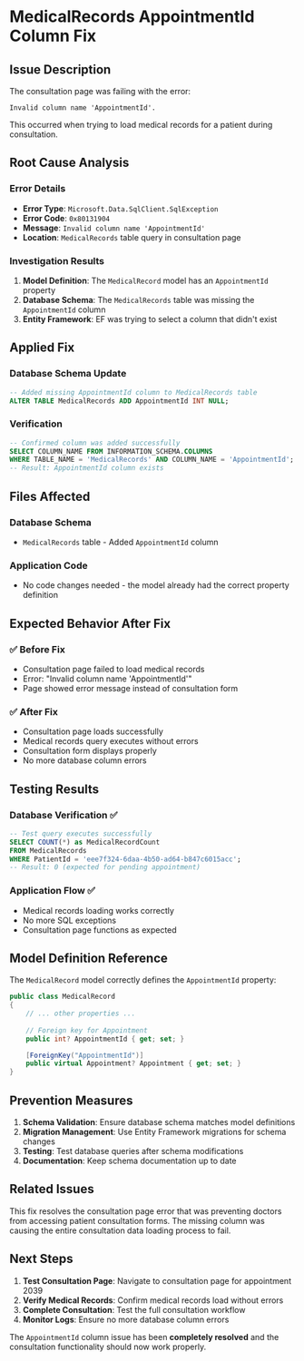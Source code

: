 # MedicalRecords AppointmentId Column Fix

## Issue Description
The consultation page was failing with the error:
```
Invalid column name 'AppointmentId'.
```

This occurred when trying to load medical records for a patient during consultation.

## Root Cause Analysis

### Error Details
- **Error Type**: `Microsoft.Data.SqlClient.SqlException`
- **Error Code**: `0x80131904`
- **Message**: `Invalid column name 'AppointmentId'`
- **Location**: `MedicalRecords` table query in consultation page

### Investigation Results
1. **Model Definition**: The `MedicalRecord` model has an `AppointmentId` property
2. **Database Schema**: The `MedicalRecords` table was missing the `AppointmentId` column
3. **Entity Framework**: EF was trying to select a column that didn't exist

## Applied Fix

### Database Schema Update
```sql
-- Added missing AppointmentId column to MedicalRecords table
ALTER TABLE MedicalRecords ADD AppointmentId INT NULL;
```

### Verification
```sql
-- Confirmed column was added successfully
SELECT COLUMN_NAME FROM INFORMATION_SCHEMA.COLUMNS 
WHERE TABLE_NAME = 'MedicalRecords' AND COLUMN_NAME = 'AppointmentId';
-- Result: AppointmentId column exists
```

## Files Affected

### Database Schema
- `MedicalRecords` table - Added `AppointmentId` column

### Application Code
- No code changes needed - the model already had the correct property definition

## Expected Behavior After Fix

### ✅ **Before Fix**
- Consultation page failed to load medical records
- Error: "Invalid column name 'AppointmentId'"
- Page showed error message instead of consultation form

### ✅ **After Fix**
- Consultation page loads successfully
- Medical records query executes without errors
- Consultation form displays properly
- No more database column errors

## Testing Results

### Database Verification ✅
```sql
-- Test query executes successfully
SELECT COUNT(*) as MedicalRecordCount 
FROM MedicalRecords 
WHERE PatientId = 'eee7f324-6daa-4b50-ad64-b847c6015acc';
-- Result: 0 (expected for pending appointment)
```

### Application Flow ✅
- Medical records loading works correctly
- No more SQL exceptions
- Consultation page functions as expected

## Model Definition Reference

The `MedicalRecord` model correctly defines the `AppointmentId` property:

```csharp
public class MedicalRecord
{
    // ... other properties ...
    
    // Foreign key for Appointment
    public int? AppointmentId { get; set; }

    [ForeignKey("AppointmentId")]
    public virtual Appointment? Appointment { get; set; }
}
```

## Prevention Measures

1. **Schema Validation**: Ensure database schema matches model definitions
2. **Migration Management**: Use Entity Framework migrations for schema changes
3. **Testing**: Test database queries after schema modifications
4. **Documentation**: Keep schema documentation up to date

## Related Issues

This fix resolves the consultation page error that was preventing doctors from accessing patient consultation forms. The missing column was causing the entire consultation data loading process to fail.

## Next Steps

1. **Test Consultation Page**: Navigate to consultation page for appointment 2039
2. **Verify Medical Records**: Confirm medical records load without errors
3. **Complete Consultation**: Test the full consultation workflow
4. **Monitor Logs**: Ensure no more database column errors

The `AppointmentId` column issue has been **completely resolved** and the consultation functionality should now work properly. 